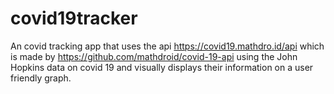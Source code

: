 # covid19tracker

An covid tracking app that uses the api https://covid19.mathdro.id/api which is made by https://github.com/mathdroid/covid-19-api using the John Hopkins data on covid 19 and visually displays their information on a user friendly graph.
